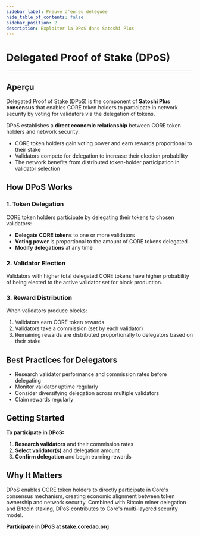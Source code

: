 ```yaml
---
sidebar_label: Preuve d’enjeu déléguée
hide_table_of_contents: false
sidebar_position: 2
description: Exploiter la DPoS dans Satoshi Plus
---
```


# Delegated Proof of Stake (DPoS)

---

## Aperçu

Delegated Proof of Stake (DPoS) is the component of **Satoshi Plus consensus** that enables CORE token holders to participate in network security by voting for validators via the delegation of tokens.

DPoS establishes a **direct economic relationship** between CORE token holders and network security:

- CORE token holders gain voting power and earn rewards proportional to their stake
- Validators compete for delegation to increase their election probability
- The network benefits from distributed token-holder participation in validator selection

## How DPoS Works

### 1. Token Delegation

CORE token holders participate by delegating their tokens to chosen validators:

- **Delegate CORE tokens** to one or more validators
- **Voting power** is proportional to the amount of CORE tokens delegated
- **Modify delegations** at any time

### 2. Validator Election

Validators with higher total delegated CORE tokens have higher probability of being elected to the active validator set for block production.

### 3. Reward Distribution

When validators produce blocks:

1. Validators earn CORE token rewards
2. Validators take a commission (set by each validator)
3. Remaining rewards are distributed proportionally to delegators based on their stake

## Best Practices for Delegators

- Research validator performance and commission rates before delegating
- Monitor validator uptime regularly
- Consider diversifying delegation across multiple validators
- Claim rewards regularly

## Getting Started

**To participate in DPoS:**

1. **Research validators** and their commission rates
2. **Select validator(s)** and delegation amount
3. **Confirm delegation** and begin earning rewards

## Why It Matters

DPoS enables CORE token holders to directly participate in Core's consensus mechanism, creating economic alignment between token ownership and network security. Combined with Bitcoin miner delegation and Bitcoin staking, DPoS contributes to Core's multi-layered security model.

**Participate in DPoS at [stake.coredao.org](https://stake.coredao.org)**
